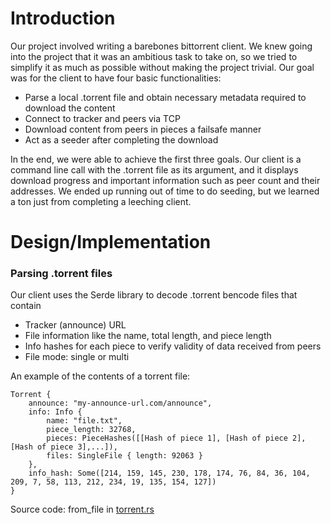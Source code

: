 # Introduction

Our project involved writing a barebones bittorrent client. We knew going into the project that it was an ambitious task to take on, so we tried to simplify it as much as possible without making the project trivial. Our goal was for the client to have four basic functionalities:

- Parse a local .torrent file and obtain necessary metadata required to download the content
- Connect to tracker and peers via TCP
- Download content from peers in pieces a failsafe manner
- Act as a seeder after completing the download

In the end, we were able to achieve the first three goals. Our client is a command line call with the .torrent file as its argument, and it displays download progress and important information such as peer count and their addresses. We ended up running out of time to do seeding, but we learned a ton just from completing a leeching client.

# Design/Implementation

### Parsing .torrent files

Our client uses the Serde library to decode .torrent bencode files that contain

- Tracker (announce) URL
- File information like the name, total length, and piece length
- Info hashes for each piece to verify validity of data received from peers
- File mode: single or multi

An example of the contents of a torrent file:

```
Torrent {
    announce: "my-announce-url.com/announce",
    info: Info {
        name: "file.txt",
        piece_length: 32768,
        pieces: PieceHashes([[Hash of piece 1], [Hash of piece 2], [Hash of piece 3],...]),
        files: SingleFile { length: 92063 }
    },
    info_hash: Some([214, 159, 145, 230, 178, 174, 76, 84, 36, 104, 209, 7, 58, 113, 212, 234, 19, 135, 154, 127])
}
```

Source code: from_file in [torrent.rs](./src/torrent.rs)
